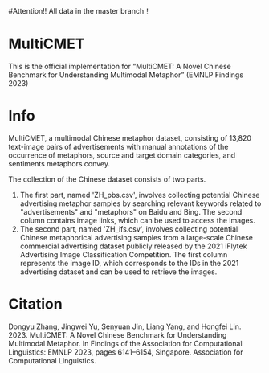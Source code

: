 #Attention!!
All data in the master branch！

# MultiCMET
This is the official implementation for “MultiCMET: A Novel Chinese Benchmark for Understanding Multimodal Metaphor” (EMNLP Findings 2023)

# Info

MultiCMET, a multimodal Chinese metaphor dataset, consisting of 13,820 text-image pairs of advertisements with manual annotations of the occurrence of metaphors, source and target domain categories, and sentiments metaphors convey. 

The collection of the Chinese dataset consists of two parts. 

1. The first part, named 'ZH_pbs.csv', involves collecting potential Chinese advertising metaphor samples by searching relevant keywords related to "advertisements" and "metaphors" on Baidu and Bing. The second column contains image links, which can be used to access the images. 
2. The second part, named 'ZH_ifs.csv', involves collecting potential Chinese metaphorical advertising samples from a large-scale Chinese commercial advertising dataset publicly released by the 2021 iFlytek Advertising Image Classification Competition. The first column represents the image ID, which corresponds to the IDs in the 2021 advertising dataset and can be used to retrieve the images.

# Citation
Dongyu Zhang, Jingwei Yu, Senyuan Jin, Liang Yang, and Hongfei Lin. 2023. MultiCMET: A Novel Chinese Benchmark for Understanding Multimodal Metaphor. In Findings of the Association for Computational Linguistics: EMNLP 2023, pages 6141–6154, Singapore. Association for Computational Linguistics.
